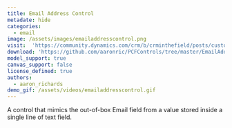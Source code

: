```yaml
---
title: Email Address Control
metadate: hide
categories:
  - email
image: /assets/images/emailaddresscontrol.png
visit:  'https://community.dynamics.com/crm/b/crminthefield/posts/custom-email-address-pcf-control-for-model-drive-apps'
download: 'https://github.com/aaronric/PCFControls/tree/master/EmailAddressControl'
model_support: true
canvas_support: false
license_defined: true
authors:
  - aaron_richards
demo_gif: /assets/videos/emailaddresscontrol.gif
---
```

A control that mimics the out-of-box Email field from a value stored inside a single line of text field.
